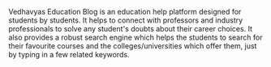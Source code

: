 Vedhavyas Education Blog is an education help platform designed for students by students.
It helps to connect with professors and industry professionals to solve any student's doubts about their career choices.
It also provides a robust search engine which helps the students to search for their favourite courses and the colleges/universities which offer them, just by typing in a few related keywords.
